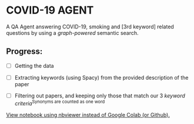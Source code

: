 # COVID-19 AGENT
A QA Agent answering COVID-19, smoking and [3rd keyword] related questions by using a _graph-powered_ semantic search.
## Progress:
- [ ] Getting the data
- [ ] Extracting keywords (using Spacy) from the provided description of the paper
- [ ] Filtering out papers, and keeping only those that match our 3 _keyword criteria_<sup>Synonyms are counted as one word<sup>


[View notebook using nbviewer instead of Google Colab (or Github).](https://nbviewer.org/github/danebencedavid/NLP-A-Agent/blob/master/main.ipynb)







